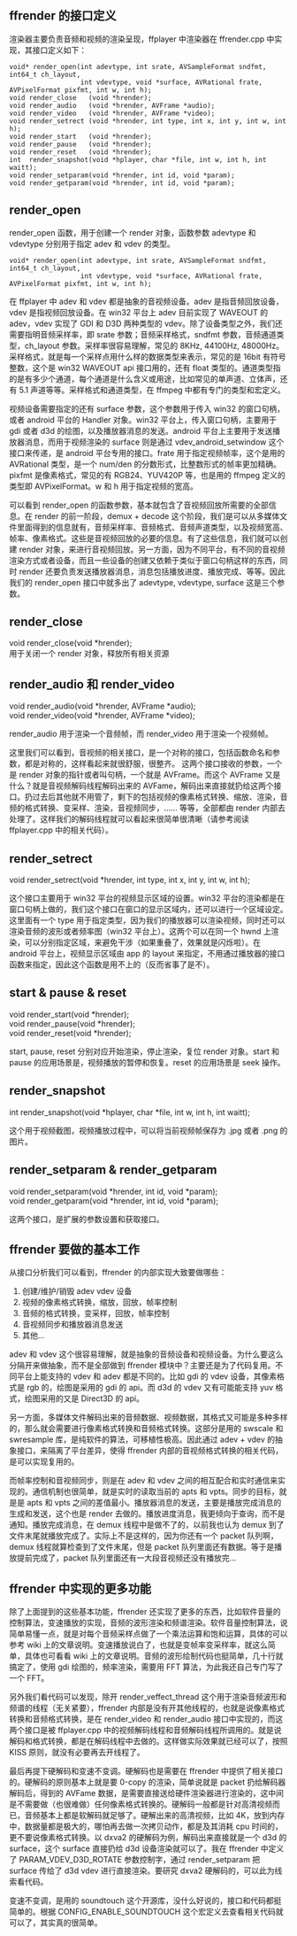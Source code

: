 ## ffrender 的接口定义
渲染器主要负责音频和视频的渲染呈现，ffplayer 中渲染器在 ffrender.cpp 中实现，其接口定义如下：

    void* render_open(int adevtype, int srate, AVSampleFormat sndfmt, int64_t ch_layout,
                      int vdevtype, void *surface, AVRational frate, AVPixelFormat pixfmt, int w, int h);
    void render_close   (void *hrender);
    void render_audio   (void *hrender, AVFrame *audio);
    void render_video   (void *hrender, AVFrame *video);
    void render_setrect (void *hrender, int type, int x, int y, int w, int h);
    void render_start   (void *hrender);
    void render_pause   (void *hrender);
    void render_reset   (void *hrender);
    int  render_snapshot(void *hplayer, char *file, int w, int h, int waitt);
    void render_setparam(void *hrender, int id, void *param);
    void render_getparam(void *hrender, int id, void *param);

## render_open
render_open 函数，用于创建一个 render 对象，函数参数 adevtype 和 vdevtype 分别用于指定 adev 和 vdev 的类型。

    void* render_open(int adevtype, int srate, AVSampleFormat sndfmt, int64_t ch_layout,
                      int vdevtype, void *surface, AVRational frate, AVPixelFormat pixfmt, int w, int h);

在 ffplayer 中 adev 和 vdev 都是抽象的音视频设备。adev 是指音频回放设备，vdev 是指视频回放设备。在 win32 平台上 adev 目前实现了 WAVEOUT 的 adev，vdev 实现了 GDI 和 D3D 两种类型的 vdev。除了设备类型之外，我们还需要指明音频采样率，即 srate 参数；音频采样格式，sndfmt 参数，音频通道类型，ch_layout 参数。采样率很容易理解，常见的 8KHz, 44100Hz, 48000Hz。采样格式，就是每一个采样点用什么样的数据类型来表示，常见的是 16bit 有符号整数，这个是 win32 WAVEOUT api 接口用的，还有 float 类型的。通道类型指的是有多少个通道，每个通道是什么含义或用途，比如常见的单声道、立体声，还有 5.1 声道等等。采样格式和通道类型，在 ffmpeg 中都有专门的类型和宏定义。

视频设备需要指定的还有 surface 参数，这个参数用于传入 win32 的窗口句柄，或者 android 平台的 Handler 对象。win32 平台上，传入窗口句柄，主要用于 gdi 或者 d3d 的绘图，以及播放器消息的发送。android 平台上主要用于发送播放器消息，而用于视频渲染的 surface 则是通过 vdev_android_setwindow 这个接口来传递，是 android 平台专用的接口。frate 用于指定视频帧率，这个是用的 AVRational 类型，是一个 num/den 的分数形式，比整数形式的帧率更加精确。pixfmt 是像素格式，常见的有 RGB24、YUV420P 等，也是用的 ffmpeg 定义的类型即 AVPixelFormat。w 和 h 用于指定视频的宽高。

可以看到 render_open 的函数参数，基本就包含了音视频回放所需要的全部信息。在 render 的前一阶段，demux + decode 这个阶段，我们是可以从多媒体文件里面得到的信息就有，音频采样率、音频格式、音频声道类型，以及视频宽高、帧率、像素格式。这些是音视频回放的必要的信息。有了这些信息，我们就可以创建 render 对象，来进行音视频回放。另一方面，因为不同平台，有不同的音视频渲染方式或者设备，而且一些设备的创建又依赖于类似于窗口句柄这样的东西，同时 render 还要负责发送播放器消息，消息包括播放进度、播放完成、等等。因此我们的 render_open 接口中就多出了 adevtype, vdevtype, surface 这是三个参数。

## render_close
void render_close(void *hrender);  
用于关闭一个 render 对象，释放所有相关资源

## render_audio 和 render_video
void render_audio(void *hrender, AVFrame *audio);  
void render_video(void *hrender, AVFrame *video);

render_audio 用于渲染一个音频帧，而 render_video 用于渲染一个视频帧。

这里我们可以看到，音视频的相关接口，是一个对称的接口，包括函数命名和参数，都是对称的，这样看起来就很舒服，很整齐。
这两个接口接收的参数，一个是 render 对象的指针或者叫句柄，一个就是 AVFrame。而这个 AVFrame 又是什么？就是音视频解码线程解码出来的 AVFame，解码出来直接就扔给这两个接口。扔过去后其他就不用管了，剩下的包括视频的像素格式转换、缩放、渲染，音频的格式转换、变采样、渲染，音视频同步，...... 等等，全部都由 render 内部去处理了。这样我们的解码线程就可以看起来很简单很清晰（请参考阅读 ffplayer.cpp 中的相关代码）。

## render_setrect
void render_setrect(void *hrender, int type, int x, int y, int w, int h);

这个接口主要用于 win32 平台的视频显示区域的设置。win32 平台的渲染都是在窗口句柄上做的，我们这个接口在窗口的显示区域内，还可以进行一个区域设定。这里面有一个 type 用于指定类型，因为我们的播放器可以渲染视频，同时还可以渲染音频的波形或者频率图（win32 平台上）。这两个可以在同一个 hwnd 上渲染，可以分别指定区域，来避免干涉（如果重叠了，效果就是闪烁啦）。在 android 平台上，视频显示区域由 app 的 layout 来指定，不用通过播放器的接口函数来指定，因此这个函数是用不上的（反而省事了是不）。

## start & pause & reset
void render_start(void *hrender);  
void render_pause(void *hrender);  
void render_reset(void *hrender);  

start, pause, reset 分别对应开始渲染，停止渲染，复位 render 对象。start 和 pause 的应用场景是，视频播放的暂停和恢复。reset 的应用场景是 seek 操作。

## render_snapshot
int render_snapshot(void *hplayer, char *file, int w, int h, int waitt);

这个用于视频截图，视频播放过程中，可以将当前视频帧保存为 .jpg 或者 .png 的图片。

## render_setparam & render_getparam
void render_setparam(void *hrender, int id, void *param);  
void render_getparam(void *hrender, int id, void *param);

这两个接口，是扩展的参数设置和获取接口。


## ffrender 要做的基本工作
从接口分析我们可以看到，ffrender 的内部实现大致要做哪些：
1. 创建/维护/销毁 adev vdev 设备
2. 视频的像素格式转换，缩放，回放，帧率控制
3. 音频的格式转换，变采样，回放，帧率控制
4. 音视频同步和播放器消息发送
5. 其他...

adev 和 vdev 这个很容易理解，就是抽象的音频设备和视频设备。为什么要这么分隔开来做抽象，而不是全部做到 ffrender 模块中？主要还是为了代码复用。不同平台上能支持的 vdev 和 adev 都是不同的。比如 gdi 的 vdev 设备，其像素格式是 rgb 的，绘图是采用的 gdi 的 api。而 d3d 的 vdev 又有可能能支持 yuv 格式，绘图采用的又是 Direct3D 的 api。

另一方面，多媒体文件解码出来的音频数据、视频数据，其格式又可能是多种多样的，那么就会需要进行像素格式转换和音频格式转换。这部分是用的 swscale 和 swresample 库，是纯软件的算法，可移植性极高。因此通过 adev + vdev 的抽象接口，来隔离了平台差异，使得 ffrender 内部的音视频格式转换的相关代码，是可以实现复用的。

而帧率控制和音视频同步，则是在 adev 和 vdev 之间的相互配合和实时通信来实现的。通信机制也很简单，就是实时的读取当前的 apts 和 vpts。同步的目标，就是是 apts 和 vpts 之间的差值最小。播放器消息的发送，主要是播放完成消息的生成和发送，这个也是 render 去做的。播放进度消息，我更倾向于查询，而不是通知。播放完成消息，在 demux 线程中是做不了的，以前我也认为 demux 到了文件末尾就播放完成了。实际上不是这样的，因为你还有一个 packet 队列啊，demux 线程就算检查到了文件末尾，但是 packet 队列里面还有数据。等于是播放提前完成了，packet 队列里面还有一大段音视频还没有播放完...

## ffrender 中实现的更多功能
除了上面提到的这些基本功能，ffrender 还实现了更多的东西，比如软件音量的控制算法，变速播放的实现，音频的波形渲染和频谱渲染。软件音量控制算法，说简单易懂一点，就是对每个音频采样点做了一个乘法运算和饱和运算，具体的可以参考 wiki 上的文章说明。变速播放说白了，也就是变帧率变采样率，就这么简单，具体也可看看 wiki 上的文章说明。音频的波形绘制代码也挺简单，几十行就搞定了，使用 gdi 绘图的，频率渲染，需要用 FFT 算法，为此我还自己专门写了一个 FFT。

另外我们看代码可以发现，除开 render_veffect_thread 这个用于渲染音频波形和频谱的线程（无关紧要），ffrender 内部是没有开其他线程的，也就是说像素格式转换和音频格式转换，是在 render_video 和 render_audio 接口中实现的，而这两个接口是被 ffplayer.cpp 中的视频解码线程和音频解码线程所调用的。就是说解码和格式转换，都是在解码线程中去做的。这样做实际效果就已经可以了，按照 KISS 原则，就没有必要再去开线程了。

最后再提下硬解码和变速不变调。硬解码也是需要在 ffrender 中提供了相关接口的。硬解码的原则基本上就是要 0-copy 的渲染，简单说就是 packet 扔给解码器解码后，得到的 AVFame 数据，是需要直接送给硬件渲染器进行渲染的，这中间是不需要做（也很难做）任何像素格式转换的。硬解码一般都是针对高清视频而已，音频基本上都是软解码就足够了。硬解出来的高清视频，比如 4K，放到内存中，数据量都是极大的，哪怕再去做一次拷贝动作，都是及其消耗 cpu 时间的，更不要说像素格式转换。以 dxva2 的硬解码为例，解码出来直接就是一个 d3d 的 surface，这个 surface 直接扔给 d3d 设备渲染就可以了。我在 ffrender 中定义了 PARAM_VDEV_D3D_ROTATE 参数控制字，通过 render_setparam 把 surface 传给了 d3d vdev 进行直接渲染。要研究 dxva2 硬解码的，可以此为线索看代码。

变速不变调，是用的 soundtouch 这个开源库，没什么好说的，接口和代码都挺简单的。根据 CONFIG_ENABLE_SOUNDTOUCH 这个宏定义去查看相关代码就可以了，其实真的很简单。





